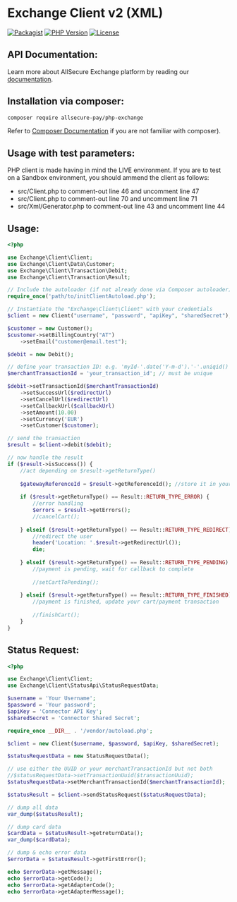 Exchange Client v2 (XML)
==============

[![Packagist](https://img.shields.io/packagist/v/allsecure-pay/php-exchange.svg)](https://packagist.org/packages/allsecure-pay/php-exchange)
[![PHP Version](https://img.shields.io/packagist/php-v/allsecure-pay/php-exchange.svg)](https://packagist.org/packages/allsecure-pay/php-exchange)
[![License](https://img.shields.io/github/license/allsecure-pay/php-exchange.svg)](LICENSE)

## API Documentation:

Learn more about AllSecure Exchange platform by reading our <a href="https://asxgw.com/documentation/gateway">documentation</a>.

## Installation via composer:

```sh
composer require allsecure-pay/php-exchange
```
Refer to <a href="https://github.com/composer/composer/blob/master/doc/00-intro.md#introduction" alt="_new">Composer Documentation</a> if you are not familiar with composer).

## Usage with test parameters:

PHP client is made having in mind the LIVE environment. If you are to test 
on a Sandbox environment, you should ammend the client as follows:

- src/Client.php to comment-out line 46 and uncomment line 47
- src/Client.php to comment-out line 70 and uncomment line 71
- src/Xml/Generator.php to comment-out line 43 and uncomment line 44


## Usage:

```php
<?php

use Exchange\Client\Client;
use Exchange\Client\Data\Customer;
use Exchange\Client\Transaction\Debit;
use Exchange\Client\Transaction\Result;

// Include the autoloader (if not already done via Composer autoloader)
require_once('path/to/initClientAutoload.php');

// Instantiate the "Exchange\Client\Client" with your credentials
$client = new Client("username", "password", "apiKey", "sharedSecret");

$customer = new Customer();
$customer->setBillingCountry("AT")
	->setEmail("customer@email.test");

$debit = new Debit();

// define your transaction ID: e.g. 'myId-'.date('Y-m-d').'-'.uniqid()
$merchantTransactionId = 'your_transaction_id'; // must be unique

$debit->setTransactionId($merchantTransactionId)
	->setSuccessUrl($redirectUrl)
	->setCancelUrl($redirectUrl)
	->setCallbackUrl($callbackUrl)
	->setAmount(10.00)
	->setCurrency('EUR')
	->setCustomer($customer);

// send the transaction
$result = $client->debit($debit);

// now handle the result
if ($result->isSuccess()) {
	//act depending on $result->getReturnType()
	
    $gatewayReferenceId = $result->getReferenceId(); //store it in your database
    
    if ($result->getReturnType() == Result::RETURN_TYPE_ERROR) {
        //error handling
        $errors = $result->getErrors();
        //cancelCart();
    
    } elseif ($result->getReturnType() == Result::RETURN_TYPE_REDIRECT) {
        //redirect the user
        header('Location: '.$result->getRedirectUrl());
        die;
        
    } elseif ($result->getReturnType() == Result::RETURN_TYPE_PENDING) {
        //payment is pending, wait for callback to complete
    
        //setCartToPending();
    
    } elseif ($result->getReturnType() == Result::RETURN_TYPE_FINISHED) {
        //payment is finished, update your cart/payment transaction
    
        //finishCart();
    }
}
```
## Status Request:

```php
<?php

use Exchange\Client\Client;
use Exchange\Client\StatusApi\StatusRequestData;

$username = 'Your Username';
$password = 'Your password';
$apiKey = 'Connector API Key';
$sharedSecret = 'Connector Shared Secret';

require_once __DIR__ . '/vendor/autoload.php';

$client = new Client($username, $password, $apiKey, $sharedSecret);

$statusRequestData = new StatusRequestData();

// use either the UUID or your merchantTransactionId but not both
//$statusRequestData->setTransactionUuid($transactionUuid);
$statusRequestData->setMerchantTransactionId($merchantTransactionId);

$statusResult = $client->sendStatusRequest($statusRequestData);

// dump all data 
var_dump($statusResult);

// dump card data
$cardData = $statusResult->getreturnData();
var_dump($cardData);

// dump & echo error data
$errorData = $statusResult->getFirstError();

echo $errorData->getMessage();
echo $errorData->getCode();
echo $errorData->getAdapterCode();
echo $errorData->getAdapterMessage();
